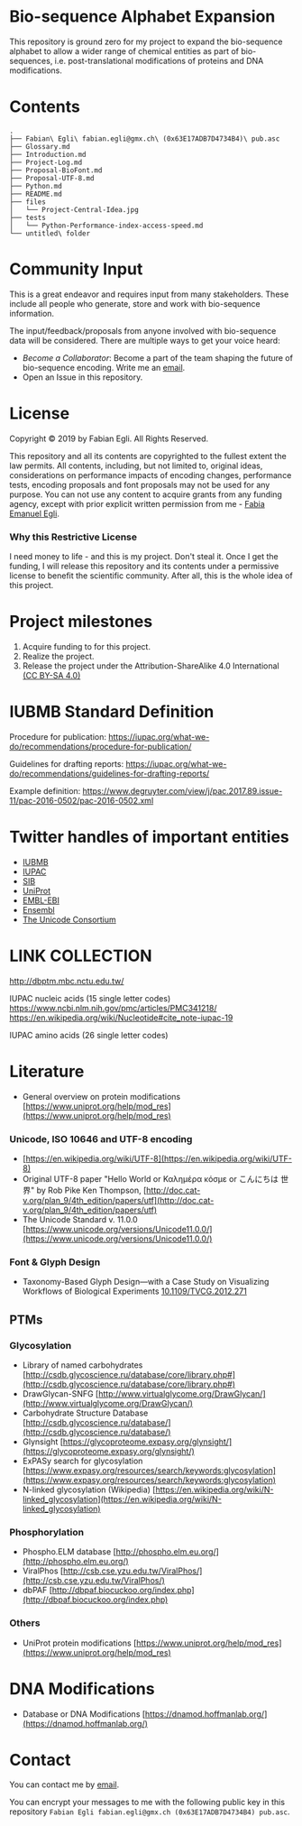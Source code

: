 # Bio-sequence Alphabet Expansion

This repository is ground zero for my project to expand the bio-sequence
alphabet to allow a wider range of chemical entities as part of bio-sequences,
i.e. post-translational modifications of proteins and DNA modifications.


# Contents

```
.
├── Fabian\ Egli\ fabian.egli@gmx.ch\ (0x63E17ADB7D4734B4)\ pub.asc
├── Glossary.md
├── Introduction.md
├── Project-Log.md
├── Proposal-BioFont.md
├── Proposal-UTF-8.md
├── Python.md
├── README.md
├── files
│   └── Project-Central-Idea.jpg
├── tests
│   └── Python-Performance-index-access-speed.md
└── untitled\ folder
```


# Community Input

This is a great endeavor and requires input from many stakeholders. These
include all people who generate, store and work with bio-sequence information.

The input/feedback/proposals from anyone involved with bio-sequence data will be
considered. There are multiple ways to get your voice heard:

* *Become a Collaborator*: Become a part of the team shaping the future of
bio-sequence encoding. Write me an [email][1].
* Open an Issue in this repository.


# License

Copyright © 2019 by Fabian Egli.
All Rights Reserved.

This repository and all its contents are copyrighted to the fullest extent the
law permits. All contents, including, but not limited to, original ideas,
considerations on performance impacts of encoding changes, performance tests,
encoding proposals and font proposals may not be used for any purpose. You can
not use any content to acquire grants from any funding agency, except with
prior explicit written permission from me - [Fabia Emanuel Egli][1].


### Why this Restrictive License

I need money to life - and this is my project. Don't steal it. Once I get the
funding, I will release this repository and its contents under a permissive
license to benefit the scientific community. After all, this is the whole idea
of this project.


# Project milestones

1. Acquire funding to for this project.
2. Realize the project.
3. Release the project under the Attribution-ShareAlike 4.0 International [(CC
  BY-SA 4.0)](https://creativecommons.org/licenses/by-sa/4.0/)


# IUBMB Standard Definition

Procedure for publication:
https://iupac.org/what-we-do/recommendations/procedure-for-publication/

Guidelines for drafting reports:
https://iupac.org/what-we-do/recommendations/guidelines-for-drafting-reports/

Example definition:
https://www.degruyter.com/view/j/pac.2017.89.issue-11/pac-2016-0502/pac-2016-0502.xml

# Twitter handles of important entities

* [IUBMB](https://twitter.com/iubmb)
* [IUPAC](https://twitter.com/iupac)
* [SIB](https://twitter.com/ISBSIB)
* [UniProt](https://twitter.com/uniprot)
* [EMBL-EBI](https://twitter.com/emblebi)
* [Ensembl](https://twitter.com/ensembl)
* [The Unicode Consortium](https://twitter.com/unicode)


# LINK COLLECTION
http://dbptm.mbc.nctu.edu.tw/

IUPAC nucleic acids (15 single letter codes)
https://www.ncbi.nlm.nih.gov/pmc/articles/PMC341218/
https://en.wikipedia.org/wiki/Nucleotide#cite_note-iupac-19

IUPAC amino acids (26 single letter codes)

# Literature

* General overview on protein modifications [https://www.uniprot.org/help/mod_res](https://www.uniprot.org/help/mod_res)

### Unicode, ISO 10646 and UTF-8 encoding

* [https://en.wikipedia.org/wiki/UTF-8](https://en.wikipedia.org/wiki/UTF-8)
* Original UTF-8 paper "Hello World or Καλημέρα κόσμε or こんにちは 世界" by Rob Pike Ken Thompson, [http://doc.cat-v.org/plan_9/4th_edition/papers/utf](http://doc.cat-v.org/plan_9/4th_edition/papers/utf)
* The Unicode Standard v. 11.0.0 [https://www.unicode.org/versions/Unicode11.0.0/](https://www.unicode.org/versions/Unicode11.0.0/)

### Font & Glyph Design

* Taxonomy-Based Glyph Design—with a Case Study on Visualizing Workflows of Biological Experiments [10.1109/TVCG.2012.271](https://doi.org/10.1109/TVCG.2012.271)

## PTMs

### Glycosylation

* Library of named carbohydrates [http://csdb.glycoscience.ru/database/core/library.php#](http://csdb.glycoscience.ru/database/core/library.php#)
* DrawGlycan-SNFG [http://www.virtualglycome.org/DrawGlycan/](http://www.virtualglycome.org/DrawGlycan/)
* Carbohydrate Structure Database [http://csdb.glycoscience.ru/database/](http://csdb.glycoscience.ru/database/)
* Glynsight [https://glycoproteome.expasy.org/glynsight/](https://glycoproteome.expasy.org/glynsight/)
* ExPASy search for glycosylation [https://www.expasy.org/resources/search/keywords:glycosylation](https://www.expasy.org/resources/search/keywords:glycosylation)
* N-linked glycosylation (Wikipedia) [https://en.wikipedia.org/wiki/N-linked_glycosylation](https://en.wikipedia.org/wiki/N-linked_glycosylation)

### Phosphorylation

* Phospho.ELM database [http://phospho.elm.eu.org/](http://phospho.elm.eu.org/)
* ViralPhos [http://csb.cse.yzu.edu.tw/ViralPhos/](http://csb.cse.yzu.edu.tw/ViralPhos/)
* dbPAF [http://dbpaf.biocuckoo.org/index.php](http://dbpaf.biocuckoo.org/index.php)

### Others

* UniProt protein modifications [https://www.uniprot.org/help/mod_res](https://www.uniprot.org/help/mod_res)

# DNA Modifications

* Database or DNA Modifications [https://dnamod.hoffmanlab.org/](https://dnamod.hoffmanlab.org/)


# Contact

You can contact me by [email][1].

You can encrypt your messages to me with the following public key in this repository `Fabian Egli fabian.egli@gmx.ch (0x63E17ADB7D4734B4) pub.asc`.

[1]: mailto:fabian.egli@gmx.ch
